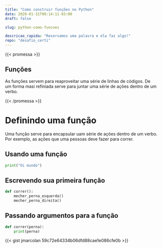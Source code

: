 ```yaml
---
title: "Como construir funções no Python"
date: 2020-01-31T00:14:11-03:00
draft: false

slug: python-como-funcoes

descricao_rapida: "Reservamos uma palavra e ela faz algo!"
repo: "desafio_certi"
---
```



{{< promessa >}}
   <h2> Funções </h2>
  
  <p> As funções servem para reaproveitar uma série de linhas de códigos. De um forma masi refiniada serve para juntar uma série de ações dentro de um verbo. </p>

{{< /promessa >}}



# Definindo uma função
Uma função serve para encapsular uam série de ações dentro de um verbo. Por exemplo, as ações que uma pessoas deve fazer para correr.

## Usando uma função

```py
print("Oi mundo")
```

## Escrevendo sua primeira função
```py
def correr():
    mecher_perna_esquerda()
    mecher_perna_direita()
```

## Passando argumentos para a função

```py
def correr(perna):
    print(perna)
```


{{< gist jmarcolan 59c72e64334b06dfd88cae1e086cfe0b >}}

